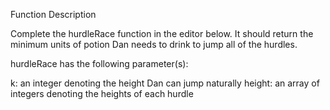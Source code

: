 Function Description

Complete the hurdleRace function in the editor below. It should return the minimum units of potion Dan needs to drink to jump all of the hurdles.

hurdleRace has the following parameter(s):

k: an integer denoting the height Dan can jump naturally
height: an array of integers denoting the heights of each hurdle
